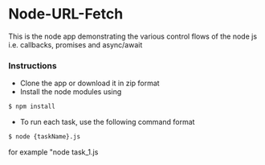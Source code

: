 # Node-URL-Fetch

This is the node app demonstrating the various control flows of the node js i.e. callbacks, promises and async/await

### Instructions

  - Clone the app or download it in zip format
  - Install the node modules using
   ```sh
$ npm install
```
  - To run each task, use the following command format
   ```sh
$ node {taskName}.js
```
for example "node task_1.js